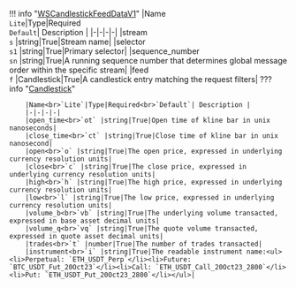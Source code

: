 !!! info "[WSCandlestickFeedDataV1](schemas/ws_candlestick_feed_data_v1.md)"
    |Name<br>`Lite`|Type|Required<br>`Default`| Description |
    |-|-|-|-|
    |stream<br>`s` |string|True|Stream name|
    |selector<br>`s1` |string|True|Primary selector|
    |sequence_number<br>`sn` |string|True|A running sequence number that determines global message order within the specific stream|
    |feed<br>`f` |Candlestick|True|A candlestick entry matching the request filters|
    ??? info "[Candlestick](schemas/candlestick.md)"
        <br>

        |Name<br>`Lite`|Type|Required<br>`Default`| Description |
        |-|-|-|-|
        |open_time<br>`ot` |string|True|Open time of kline bar in unix nanoseconds|
        |close_time<br>`ct` |string|True|Close time of kline bar in unix nanosecond|
        |open<br>`o` |string|True|The open price, expressed in underlying currency resolution units|
        |close<br>`c` |string|True|The close price, expressed in underlying currency resolution units|
        |high<br>`h` |string|True|The high price, expressed in underlying currency resolution units|
        |low<br>`l` |string|True|The low price, expressed in underlying currency resolution units|
        |volume_b<br>`vb` |string|True|The underlying volume transacted, expressed in base asset decimal units|
        |volume_q<br>`vq` |string|True|The quote volume transacted, expressed in quote asset decimal units|
        |trades<br>`t` |number|True|The number of trades transacted|
        |instrument<br>`i` |string|True|The readable instrument name:<ul><li>Perpetual: `ETH_USDT_Perp`</li><li>Future: `BTC_USDT_Fut_20Oct23`</li><li>Call: `ETH_USDT_Call_20Oct23_2800`</li><li>Put: `ETH_USDT_Put_20Oct23_2800`</li></ul>|
